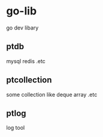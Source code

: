 # go-lib
go dev libary 

## ptdb
mysql redis .etc
## ptcollection
some collection like deque array .etc
## ptlog
log tool
